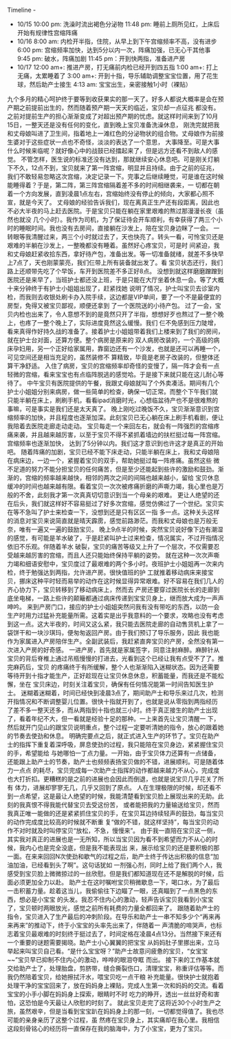 Timeline -
- 10/15
10:00 pm: 洗澡时流出褐色分泌物
11:48 pm: 睡前上厕所见红，上床后开始有规律性宫缩阵痛
- 10/16
8:00 am: 内检开半指，住院，从早上到下午宫缩频率不高，没有进步
6:00 pm: 宫缩频率加快，达到5分以内一次，阵痛加强，已无心干其他事
9:45 pm: 破水，阵痛加剧
11:45 pm：开到快两指，准备进产房
- 10/17
12:00 am+: 推进产房，打无痛前内检已经开到四五指
1:00 am+: 打上无痛，太累睡着了
3:00 am+: 开到十指，导乐辅助调整宝宝位置，用了花生球，然后助产士接生
4:13 am: 宝宝出生，亲密接触1小时（裸贴）

九个多月的精心呵护终于要等到收获果实的那一天了。好多人都说大概率是会在预产期之前提前出生的，然而随着预产期一天天的临近，宝贝却一点征兆
都没有。之前对提前生产的担心渐渐变成了对超出预产期的忧虑。就这样时间来到了10月15日，一整天还是没有任何的变化，直到晚上宝贝准备洗澡休息，
刚洗完就把我和丈母娘叫进了卫生间，指着地上一滩红色的分泌物状的组合物。丈母娘作为前接生婆对于这些症状一点也不奇怪，淡淡的表达了一个意思，
大事降至。可是大事什么时候来临呢？就好像心中的战鼓已经擂起来了，但是远方还看不到敌人的感觉。
不管怎样，医生说的标准还没有达到，那就继续安心休息吧。可是刚关灯躺下不久，12点不到，宝贝就来了第一阵宫缩，明显并且持续。由于之前的征兆，
我们不敢轻易忽略这次宫缩，决定记录一下。完事之后继续睡觉，可是谁在这时候能睡得着？于是，第二阵，第三阵宫缩隔着差不多的时间相继袭来，一
切都在朝着一个方向发展，直到凌晨1点左右，宫缩始终没有停止的倾向，大家都心照不宣，就是今天了。
丈母娘的经验告诉我们，现在离真正生产还有段距离，因此也不必大半夜的马上赶去医院。于是宝贝只能在躺在家里艰难的熬过那漫漫长夜（虽然也就没
几个小时）。我作为司机，为了保证待会开车顺利，有幸获得了两三个小时的睡眠时间。我也没有去房间，直接躺在沙发上，陪在宝贝身边眯了一会。
一转眼等我清醒过来，两三个小时就过去了，天也快亮了。转头一看，可怜宝贝还是艰难的半躺在沙发上，一整晚都没有睡着。虽然好心疼宝贝，可是时
间紧迫，我和丈母娘赶紧收拾东西，拿好待产包，准备出发。等一切准备就绪，就差不多快早上7点了，天也刚蒙蒙亮，我们仨带上所有装备就出发了。看
宝贝状态还行，我们路上还顺带先吃了个早饭，车开到医院差不多正好8点。
没想到就这样磨磨蹭蹭到医院还是来早了，当班护士都还没上班，于是只能在大厅坐着休息一会。等了大概十来分钟终于有护士小姐姐出现了，赶紧找她
说明了情况，护士叫宝贝去诊室内检，而我则去收银处刷卡办入院手续，这边都是VIP单间，要了一个不是最便宜的房型，免得又被宝贝鄙视，顺便还拿到
了一个医院送的小待产包。
过了一会，宝贝内检也出来了，令人意想不到的是竟然只开了半指，想想好歹也熬过了一整个晚上，也疼了一整个晚上了，实际进度竟然这么缓慢。我们
仨不免感到压力陡增，看来真得作好持久战的准备了。接着护士小姐姐带着我们上楼来到了我们的房间，就在护士台对面，还算方便。整个病房是原来的
双人病房改装的，一个高级的病床孕妇用，另一个正好给家属用，靠窗边还有一个沙发，也就是还可以再睡一个，可见空间还是相当充足的，虽然装修不
算精致，毕竟是老房子改装的，但整体还算干净舒适。
入住了病房，宝贝的宫缩频率却奇怪的变慢了，隔一阵才会有一点轻微的宫缩，看来宝宝也有点临阵脱逃的感觉哈。于是接下来就只能在这儿耐心等待了。
中午宝贝有医院提供的午餐，我跟丈母娘就叫了个外卖凑活。期间有几个护士小姐姐分别来病房，做一些简单的检查，确保一切正常。而整个下午我们就
只能半躺在床上，刷刷手机，看看ipad消磨时光，心想临盆待产也不是很难熬的事嘛，可是事实是我们还是太天真了。
晚上刚吃过晚饭不久，宝贝渐渐意识到宫缩频率的加快，并且程度也逐渐加深。此刻宝贝已无心躺在床上刷手机看剧，便让我陪着去医院走廊走动走动。
宝贝每走一个来回左右，就会有一阵强烈的宫缩疼痛来袭，并且越来越厉害，以至于宝贝不得不紧抓着墙边的扶栏挺过每一阵宫缩。宫缩频率也逐渐加快，
达到了5分钟以内。我们这才意识到也许这才是真正的开始吧。
随着阵痛的加剧，宝贝已经不能下床走动，只能半躺在床上，我和丈母娘陪在病床边，一边一个，紧握着宝贝的双手，帮助她挺过每一阵疼痛。虽然这些
微不足道的努力不能分担宝贝的任何痛苦，但是至少还能起到些许的激励和鼓劲。渐渐的，宫缩的频率越来越快，相邻的两次之间的间隔也越来越小，留给
宝贝休息缓冲的时间也越来越有限。看着宝贝一次次被疼痛折磨的声嘶力竭，我心里也是万般的不舍，此刻我才第一次真真切切意识到当一个母亲的艰难。
更让人绝望的还在后头，我们就这样好不容易挺过了好多次宫缩，感觉仿佛过了一个世纪。宝贝实在等不急叫了护士来检查一下，没想到还是只有区区一指
多一点。这种关头这样的消息对宝贝来说简直就是晴天霹雳，感觉前路渺茫。而我和丈母娘也是万般无奈，唯有一遍又一遍的鼓励宝贝。
晚上9点半的时候，突然宝贝说好像下边有潮湿的感觉，有可能是羊水破了，于是赶紧叫护士过来检查，情况属实，不过开指情况依旧不乐观。伴随着羊水
破裂，宝贝的痛苦等级又上升了一个层次，不仅需要忍受越来越厉害的宫缩，而且人还只能始终保持平躺的姿势。
就在这种一次次声嘶力竭和细语安慰中，宝贝度过了最艰难的两个多小时。夜班护士小姐姐再一次来内检，终于勉强达到两指，允许进产房。很快值班的护
工就推着移动病床来接宝贝，挪床这种平时轻而易举的动作在这时候显得异常艰难。好不容易在我们几人的齐心协力下，宝贝转移到了移动病床上，然而去
产房还要穿过医院长长的走廊到底坐电梯，一路上些许的颠簸都通过病床传递到宝宝贝身上，继而放大成为一声声呻吟。
来到产房门口，接应的护士小姐姐突然问我有没有带吃的东西，以防一会生产时用力过猛补充能量所需。这着实是出乎我意料的一个要求，攻略也没有考虑
到这一点。这大半夜的，时间又这么紧，我只能去医院走廊的自动售货机上拿了一袋饼干和一块沙琪玛，便匆匆返回产房。由于我们预订了导乐服务，因此
我也能作为家属进入产房陪伴生产。全副武装后，我赶紧直奔宝贝的产房，全然没有第一次进入产房的好奇感。
一进产房，首先就是家属签字，同意注射麻醉。麻醉针从宝贝的背后脊椎上通过吊瓶慢慢的打进去，光看到这个已经让我有点受不了了。推完麻药后，宝贝
的疼痛终于有所缓解，整个人也渐渐陷入迷糊状态。因为还需要等待开到十指才能生产，正好趁现在让宝贝休息休息，积蓄能量，而我还是不能松懈，坐在
宝贝床边，时刻关注着宝贝，确保有任何情况能第一时间告知医生护士。
迷糊着迷糊着，时间已经快到凌晨3点了，期间助产士和导乐来过几次，检测开指情况和不断调整婴儿位置。很快十指就开到了，也就是说从零指到两指经历
了差不多一整天还多，而从两指到十指也就三小时。终于真正接生的助产士出现了，看着年纪不大，但一看就是经验十足的那种。一上来首先让宝贝清醒一
下，然后就开门见山的跟宝贝说明重点，整个过程一定要听清她的指令，放心的跟着她的节奏去使劲和休息。
明确完要点之后，就正式进入生产的环节了。宝贝在助产士的指挥下重复着深呼吸，屏息使劲的过程，我只能陪在宝贝身边，紧紧握住宝贝的手，希望能给
与她哪怕一丁点力量。一开始，由于宝贝体力还算有一点储备，还能跟上助产士的节奏，助产士也频频表扬宝贝做的不错，进展顺利。可是随着体力一点点
的耗尽，宝贝完成每一次助产士指挥的动作都越来越力不从心，完成度也大打折扣。更糟糕的是之前的进展也会因此而倒退，也就是说宝贝几乎花关了所有
体力，进展却寥寥无几，几乎又回到了原点。
人在生理极限的时候，却还看不到一点希望，这是最让人绝望的时候，我能清楚看到宝贝脸上展现出来的无助。此刻的我真恨不得我能代替宝贝去受这份苦，
或者能把我的力量输送给宝贝，然而我真正唯一能做的还是紧紧抓住宝贝的手，在宝贝耳边持续轻声的鼓劲，每当宝贝的动作完成度比较高的时候就不断重
复“做的不错，就这样坚持”，每当宝贝的动作不对时就及时叫停宝贝“放松，不急，慢慢来”。
由于我一直陪在宝贝这一侧，其实我对真正的进展也是一无所知，所以当宝贝因为看不到希望而力不从心的时候，我内心也是完全没底，但是我不能表现出
来，展示给宝贝的还是要积极的那一面。在来来回回N次使劲和歇气的过程之后，助产士终于传达出积极的信息“加油加油，已经看到头了啊”。这句话犹如
一剂强心剂，同时上给了我们两个人，我感受到宝贝脸上微微掠过的一丝欣慰。但是我们都知道现在还不是解脱的时候，后面必须更加全力以赴。
助产士在这时嘱咐宝贝稍微歇息一下，喝口水，为了最后一击积蓄力量。趁着这当儿，我偷偷往下边瞄了一眼，还真瞄到了一点黑色的东西，想必是小宝宝
的头发。我忍不住内心的激动，轻声告诉宝贝我看到小宝宝了，宝贝顿时两眼放光，感觉之前所有耗费的力量全都回来了。
跟随着助产士的指令，宝贝进入了生产最后的冲刺阶段。在导乐和助产士一串不知多少个“再来再来再来”的推动下，终于小宝宝的头率先出来了，伴随着一
声清脆的啼哭声，也标志着宝贝最艰难的时刻终于挺过去了，时间定格在凌晨4点13分。当然接下来还有一个重要的谜题需要揭晓。助产士小心翼翼的把宝宝
从妈妈肚子里挪出来，立马举起来叫宝贝自己看。“是什么宝宝呀？”助产士故意问疲惫的宝贝，“女宝宝~~”宝贝早已抑制不住内心的激动，哗哗的眼泪夺眶
而出。
接下来的工作基本就交给助产士了，处理胎盘，剪脐带，缝合撕裂伤口，清理宝宝，称重评估等等。而我仍然陪着宝贝，给她擦拭汗水，喂宝贝吃一点干粮
补充能量。很快护士就抱着处理干净的宝宝回来了，放在妈妈身上裸贴，完成人生第一次和妈妈的交流。看着宝宝的小手小脚在妈妈身上探索，眼睛时不时
吃力的睁开，透出一丝丝好奇和害怕，这恐怕是今天最让人欣慰的时刻了。
就此宝贝走完了这将近30个小时生产之旅，虽然艰辛，但是当看到宝宝趴在妈妈身上的那一刻，一切都觉得值了。我也尽可能的亲身亲历了这整个过程，虽
然疼在宝贝身上，其实痛却在我心里。我相信这段刻骨铭心的经历将一直保存在我的脑海中，为了小宝宝，更为了宝贝。
